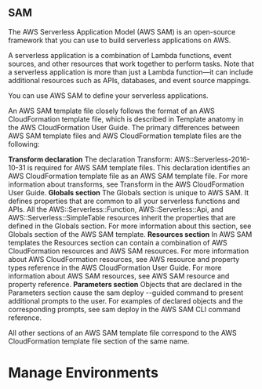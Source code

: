 ## SAM

The AWS Serverless Application Model (AWS SAM) is an open-source framework that you can use to build serverless 
applications on AWS.

A serverless application is a combination of Lambda functions, event sources, and other resources that work 
together to perform tasks. Note that a serverless application is more than just a Lambda function—it can include 
additional resources such as APIs, databases, and event source mappings.

You can use AWS SAM to define your serverless applications.

An AWS SAM template file closely follows the format of an AWS CloudFormation template file, which is described in Template anatomy in the AWS CloudFormation User Guide. The primary differences between AWS SAM template files and AWS CloudFormation template files are the following:

**Transform declaration** The declaration Transform: AWS::Serverless-2016-10-31 is required for AWS SAM template files. This declaration identifies an AWS CloudFormation template file as an AWS SAM template file. For more information about transforms, see Transform in the AWS CloudFormation User Guide.
**Globals section** The Globals section is unique to AWS SAM. It defines properties that are common to all your serverless functions and APIs. All the AWS::Serverless::Function, AWS::Serverless::Api, and AWS::Serverless::SimpleTable resources inherit the properties that are defined in the Globals section. For more information about this section, see Globals section of the AWS SAM template.
**Resources section** In AWS SAM templates the Resources section can contain a combination of AWS CloudFormation resources and AWS SAM resources. For more information about AWS CloudFormation resources, see AWS resource and property types reference in the AWS CloudFormation User Guide. For more information about AWS SAM resources, see AWS SAM resource and property reference.
**Parameters section** Objects that are declared in the Parameters section cause the sam deploy --guided command to present additional prompts to the user. For examples of declared objects and the corresponding prompts, see sam deploy in the AWS SAM CLI command reference.

All other sections of an AWS SAM template file correspond to the AWS CloudFormation template file section of the same name.


# Manage Environments
